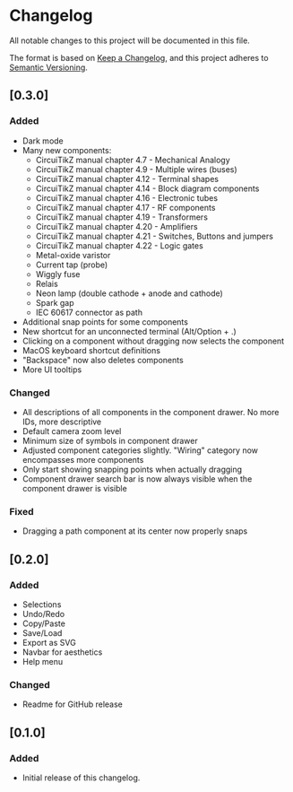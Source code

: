 # Changelog

All notable changes to this project will be documented in this file.

The format is based on [Keep a Changelog](https://keepachangelog.com/en/1.1.0/),
and this project adheres to [Semantic Versioning](https://semver.org/spec/v2.0.0.html).

## [0.3.0]

### Added

- Dark mode
- Many new components:
    - CircuiTikZ manual chapter 4.7 - Mechanical Analogy
    - CircuiTikZ manual chapter 4.9 - Multiple wires (buses)
    - CircuiTikZ manual chapter 4.12 - Terminal shapes
    - CircuiTikZ manual chapter 4.14 - Block diagram components
    - CircuiTikZ manual chapter 4.16 - Electronic tubes
    - CircuiTikZ manual chapter 4.17 - RF components
    - CircuiTikZ manual chapter 4.19 - Transformers
    - CircuiTikZ manual chapter 4.20 - Amplifiers
    - CircuiTikZ manual chapter 4.21 - Switches, Buttons and jumpers
    - CircuiTikZ manual chapter 4.22 - Logic gates
    - Metal-oxide varistor
    - Current tap (probe)
    - Wiggly fuse
    - Relais
    - Neon lamp (double cathode + anode and cathode)
    - Spark gap
    - IEC 60617 connector as path
- Additional snap points for some components
- New shortcut for an unconnected terminal (Alt/Option + .)
- Clicking on a component without dragging now selects the component
- MacOS keyboard shortcut definitions
- "Backspace" now also deletes components
- More UI tooltips

### Changed

- All descriptions of all components in the component drawer. No more IDs, more descriptive
- Default camera zoom level
- Minimum size of symbols in component drawer
- Adjusted component categories slightly. "Wiring" category now encompasses more components
- Only start showing snapping points when actually dragging
- Component drawer search bar is now always visible when the component drawer is visible

### Fixed

- Dragging a path component at its center now properly snaps

## [0.2.0]

### Added

- Selections
- Undo/Redo
- Copy/Paste
- Save/Load
- Export as SVG
- Navbar for aesthetics
- Help menu

### Changed

- Readme for GitHub release

## [0.1.0]

### Added

- Initial release of this changelog.
